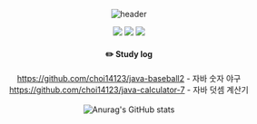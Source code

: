 <div align="center">
  
  ![header](https://capsule-render.vercel.app/api?type=cylinder&text=ChoiChangHwan)
  
  <img src="https://img.shields.io/badge/JAVA-007396?style=for-the-badge&logo=java&logoColor=white">
  <img src="https://img.shields.io/badge/github-181717?style=for-the-badge&logo=github&logoColor=white">
  <img src="https://img.shields.io/badge/spring-81c147?style=for-the-badge&logo=#6DB33F&logoColor=black">
  

  #### :pencil2: Study log
  https://github.com/choi14123/java-baseball2 - 자바 숫자 야구
  <br/>
  https://github.com/choi14123/java-calculator-7 - 자바 덧셈 계산기
  <br/>
  <br/>
  ![Anurag's GitHub stats](https://github-readme-stats.vercel.app/api?username=choi14123&show_icons=true&theme=radical)
  
</div>
